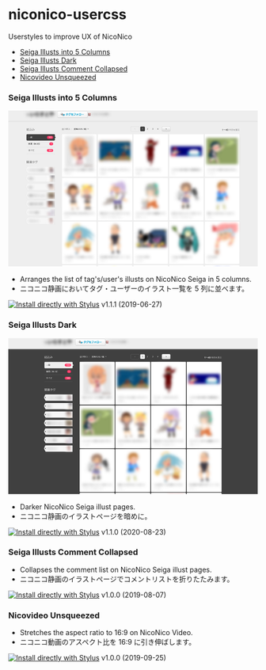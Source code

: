 # niconico-usercss
Userstyles to improve UX of NicoNico

- [Seiga Illusts into 5 Columns](#seiga-illusts-into-5-columns)
- [Seiga Illusts Dark](#seiga-illusts-dark)
- [Seiga Illusts Comment Collapsed](#seiga-illusts-comment-collapsed)
- [Nicovideo Unsqueezed](#nicovideo-unsqueezed)

### Seiga Illusts into 5 Columns
![Preview](seiga-illusts-5-columns.png)
- Arranges the list of tag's/user's illusts on NicoNico Seiga in 5 columns.
- ニコニコ静画においてタグ・ユーザーのイラスト一覧を 5 列に並べます。

[![Install directly with Stylus](https://img.shields.io/badge/Install%20directly%20with-Stylus-00adad.svg)](https://raw.githubusercontent.com/neofuji/niconico-usercss/master/seiga-illusts-5-columns.user.css)
v1.1.1 (2019-06-27)

### Seiga Illusts Dark
![Preview](seiga-illusts-dark.png)
- Darker NicoNico Seiga illust pages.
- ニコニコ静画のイラストページを暗めに。

[![Install directly with Stylus](https://img.shields.io/badge/Install%20directly%20with-Stylus-00adad.svg)](https://raw.githubusercontent.com/neofuji/niconico-usercss/master/seiga-illusts-dark.user.css)
v1.1.0 (2020-08-23)

### Seiga Illusts Comment Collapsed
- Collapses the comment list on NicoNico Seiga illust pages.
- ニコニコ静画のイラストページでコメントリストを折りたたみます。

[![Install directly with Stylus](https://img.shields.io/badge/Install%20directly%20with-Stylus-00adad.svg)](https://raw.githubusercontent.com/neofuji/niconico-usercss/master/seiga-illusts-comment-collapsed.user.css)
v1.0.0 (2019-08-07)

### Nicovideo Unsqueezed
- Stretches the aspect ratio to 16:9 on NicoNico Video.
- ニコニコ動画のアスペクト比を 16:9 に引き伸ばします。

[![Install directly with Stylus](https://img.shields.io/badge/Install%20directly%20with-Stylus-00adad.svg)](https://raw.githubusercontent.com/neofuji/niconico-usercss/master/nicovideo-unsqueezed.user.css)
v1.0.0 (2019-09-25)
